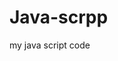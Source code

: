# Java-scrpp
my java script code
<!DOCTYPE html>
<html>
<head>
<title> variables </title>
<script>
var myVariable;
myVariable = 50;
document.write(myVariable);
</script>
</head>
<body>
</body>
</html>
